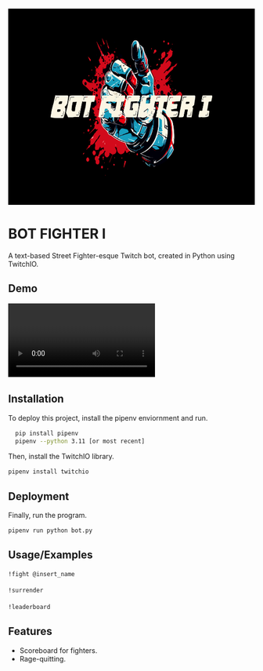 
<img height="400px" width="auto" src="./assets//botfighterlogoscreen.png"></img>

# BOT FIGHTER I

A text-based Street Fighter-esque Twitch bot, created in Python using TwitchIO. 


## Demo
<video controls autoplay><source src="./assets/botfighter_demo.mp4"></video>

## Installation

To deploy this project, install the pipenv enviornment and run.

```bash
  pip install pipenv
  pipenv --python 3.11 [or most recent]
```

Then, install the TwitchIO library.
```bash
pipenv install twitchio
```
## Deployment

Finally, run the program.

```bash
pipenv run python bot.py
```
## Usage/Examples

```bash
!fight @insert_name

!surrender

!leaderboard
```

## Features

- Scoreboard for fighters.
- Rage-quitting.
